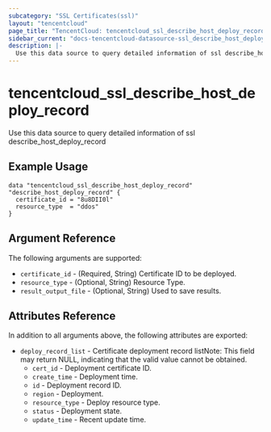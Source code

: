```yaml
---
subcategory: "SSL Certificates(ssl)"
layout: "tencentcloud"
page_title: "TencentCloud: tencentcloud_ssl_describe_host_deploy_record"
sidebar_current: "docs-tencentcloud-datasource-ssl_describe_host_deploy_record"
description: |-
  Use this data source to query detailed information of ssl describe_host_deploy_record
---
```


# tencentcloud_ssl_describe_host_deploy_record

Use this data source to query detailed information of ssl describe_host_deploy_record

## Example Usage

```hcl
data "tencentcloud_ssl_describe_host_deploy_record" "describe_host_deploy_record" {
  certificate_id = "8u8DII0l"
  resource_type  = "ddos"
}
```

## Argument Reference

The following arguments are supported:

* `certificate_id` - (Required, String) Certificate ID to be deployed.
* `resource_type` - (Optional, String) Resource Type.
* `result_output_file` - (Optional, String) Used to save results.

## Attributes Reference

In addition to all arguments above, the following attributes are exported:

* `deploy_record_list` - Certificate deployment record listNote: This field may return NULL, indicating that the valid value cannot be obtained.
  * `cert_id` - Deployment certificate ID.
  * `create_time` - Deployment time.
  * `id` - Deployment record ID.
  * `region` - Deployment.
  * `resource_type` - Deploy resource type.
  * `status` - Deployment state.
  * `update_time` - Recent update time.


